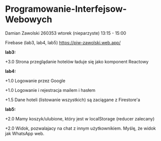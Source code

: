 # Programowanie-Interfejsow-Webowych

 Damian Zawolski
 260353
 wtorek (nieparzyste) 13:15 - 15:00

Firebase (lab3, lab4, lab5)
https://piw-zawolski.web.app/


**lab3:**

+3.0 Strona przeglądanie hotelów ładuje się jako komponent Reactowy

**lab4:**

+1.0 Logowanie przez Google

+1.0 Logowanie i rejestracja mailem i hasłem

+1.5 Dane hoteli (listowanie wszystkich) są zaciągane z Firestore'a

**lab5:**

+2.0 Mamy koszyk/ulubione, który jest w localStorage (reducer zalecany)

+2.0 Widok, pozwalajacy na chat z innym użytkownikiem. Myślę, że widok jak WhatsApp web.
